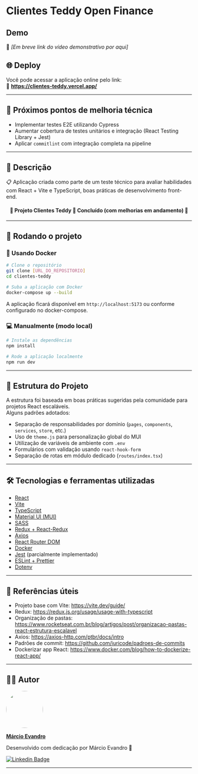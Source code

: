 # Clientes Teddy Open Finance

## Demo

🎥 *[Em breve link do vídeo demonstrativo por aqui]*

## 🌐 Deploy

Você pode acessar a aplicação online pelo link:  
🔗 **https://clientes-teddy.vercel.app/**

---

## 🔧 Próximos pontos de melhoria técnica

- Implementar testes E2E utilizando Cypress
- Aumentar cobertura de testes unitários e integração (React Testing Library + Jest)
- Aplicar `commitlint` com integração completa na pipeline

---

## 📝 Descrição

<p >📋 Aplicação criada como parte de um teste técnico para avaliar habilidades com React + Vite e TypeScript, boas práticas de desenvolvimento front-end.</p>

<h4 align="center"> 
	🚧  Projeto Clientes Teddy 🚀 Concluído (com melhorias em andamento) 🚧
</h4>

---

## 🚀 Rodando o projeto

### 🐳 Usando Docker

```bash
# Clone o repositório
git clone [URL_DO_REPOSITORIO]
cd clientes-teddy

# Suba a aplicação com Docker
docker-compose up --build
```

A aplicação ficará disponível em `http://localhost:5173` ou conforme configurado no docker-compose.

### 💻 Manualmente (modo local)

```bash
# Instale as dependências
npm install

# Rode a aplicação localmente
npm run dev
```

---

## 📁 Estrutura do Projeto

A estrutura foi baseada em boas práticas sugeridas pela comunidade para projetos React escaláveis.  
Alguns padrões adotados:

- Separação de responsabilidades por domínio (`pages`, `components`, `services`, `store`, etc.)
- Uso de `theme.js` para personalização global do MUI
- Utilização de variáveis de ambiente com `.env`
- Formulários com validação usando `react-hook-form`
- Separação de rotas em módulo dedicado (`routes/index.tsx`)

---

## 🛠 Tecnologias e ferramentas utilizadas

- [React](https://react.dev/)
- [Vite](https://vitejs.dev/)
- [TypeScript](https://www.typescriptlang.org/)
- [Material UI (MUI)](https://mui.com/)
- [SASS](https://sass-lang.com/)
- [Redux + React-Redux](https://react-redux.js.org/)
- [Axios](https://axios-http.com/)
- [React Router DOM](https://reactrouter.com/)
- [Docker](https://www.docker.com/)
- [Jest](https://jestjs.io/) (parcialmente implementado)
- [ESLint + Prettier](https://eslint.org/)
- [Dotenv](https://www.npmjs.com/package/dotenv)

---

## 📌 Referências úteis

- Projeto base com Vite: https://vite.dev/guide/
- Redux: https://redux.js.org/usage/usage-with-typescript  
- Organização de pastas: https://www.rocketseat.com.br/blog/artigos/post/organizacao-pastas-react-estrutura-escalavel  
- Axios: https://axios-http.com/ptbr/docs/intro  
- Padrões de commit: https://github.com/iuricode/padroes-de-commits  
- Dockerizar app React: https://www.docker.com/blog/how-to-dockerize-react-app/

---

## 👨‍💻 Autor

<a href="https://github.com/marevandro95">
   <img style="border-radius: 50%;" src="https://github.com/marevandro95.png" width="100px;" alt=""/>
   <br />
   <p><b>Márcio Evandro</b></p>
</a>

Desenvolvido com dedicação por Márcio Evandro 🧡

[![Linkedin Badge](https://img.shields.io/badge/LinkedIn-0077B5?style=for-the-badge&logo=linkedin&logoColor=white)](https://www.linkedin.com/in/marcioevandro/)

---
